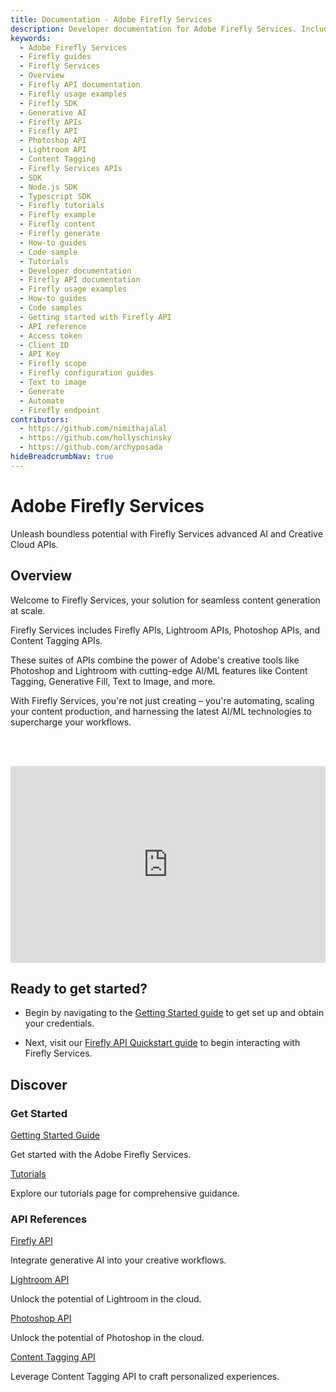 ```yaml
---
title: Documentation - Adobe Firefly Services
description: Developer documentation for Adobe Firefly Services. Includes getting started guides, tutorials and SDK details.
keywords:
  - Adobe Firefly Services
  - Firefly guides
  - Firefly Services
  - Overview
  - Firefly API documentation
  - Firefly usage examples
  - Firefly SDK
  - Generative AI
  - Firefly APIs
  - Firefly API
  - Photoshop API
  - Lightroom API
  - Content Tagging
  - Firefly Services APIs
  - SDK
  - Node.js SDK
  - Typescript SDK
  - Firefly tutorials
  - Firefly example
  - Firefly content
  - Firefly generate
  - How-to guides  
  - Code sample
  - Tutorials
  - Developer documentation
  - Firefly API documentation
  - Firefly usage examples
  - How-to guides
  - Code samples
  - Getting started with Firefly API
  - API reference
  - Access token
  - Client ID
  - API Key
  - Firefly scope
  - Firefly configuration guides
  - Text to image
  - Generate
  - Automate
  - Firefly endpoint
contributors:
  - https://github.com/nimithajalal
  - https://github.com/hollyschinsky
  - https://github.com/archyposada
hideBreadcrumbNav: true
---
```


<Hero slots="heading, text" background="rgb(233, 80, 80)"/> 

# Adobe Firefly Services

Unleash boundless potential with Firefly Services advanced AI and Creative Cloud APIs.

## Overview

Welcome to Firefly Services, your solution for seamless content generation at scale.

Firefly Services includes Firefly APIs, Lightroom APIs, Photoshop APIs, and Content Tagging APIs.

These suites of APIs combine the power of Adobe's creative tools like Photoshop and Lightroom with cutting-edge AI/ML features like Content Tagging, Generative Fill, Text to Image, and more.

With Firefly Services, you're not just creating – you're automating, scaling your content production, and harnessing the latest AI/ML technologies to supercharge your workflows. 

<br/><br/>
<div style="display: flex; justify-content: center;"> <iframe width="560" height="315" src="https://adobe.ly/ffs-overview" title="Introduction to Adobe Express Add-ons" frameborder="0" allow="accelerometer; autoplay; clipboard-write; encrypted-media; gyroscope; picture-in-picture; web-share" allowfullscreen></iframe> </div>

## Ready to get started?

- Begin by navigating to the [Getting Started guide](./get-started.md) to get set up and obtain your credentials.

- Next, visit our [Firefly API Quickstart guide](../firefly-api/guides/index.md) to begin interacting with Firefly Services.

## Discover

<DiscoverBlock slots="heading, link, text"/>

### Get Started

[Getting Started Guide](./get-started.md)

Get started with the Adobe Firefly Services.

<DiscoverBlock slots="link, text"/>

[Tutorials](./tutorials/) 

Explore our tutorials page for comprehensive guidance.  

<DiscoverBlock slots="heading, link, text"/>

### API References

[Firefly API](../firefly-api/)

Integrate generative AI into your creative workflows.

<DiscoverBlock slots="link, text"/>

[Lightroom API](../lightroom/)

Unlock the potential of Lightroom in the cloud.

<DiscoverBlock slots="link, text"/>

[Photoshop API](../photoshop/)

Unlock the potential of Photoshop in the cloud.

<DiscoverBlock slots="link, text"/>

[Content Tagging API](https://experienceleague.adobe.com/docs/experience-platform/intelligent-services/content-commerce-ai/overview.html)

Leverage Content Tagging API to craft personalized experiences. 

<br/><br/><br/><br/>
